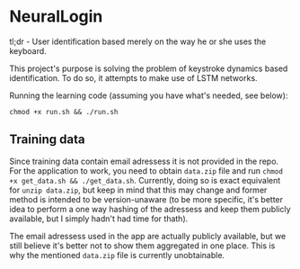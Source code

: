 # NeuralLogin

tl;dr - User identification based merely on the way he or she uses the keyboard.

This project's purpose is solving the problem of keystroke dynamics based identification. To do so, it attempts to make use of LSTM networks.

Running the learning code (assuming you have what's needed, see below):
```
chmod +x run.sh && ./run.sh
```


## Training data
Since training data contain email adressess it is not provided in the repo. For the application to work, you need to obtain `data.zip` file and run `chmod +x get_data.sh && ./get_data.sh`. Currently, doing so is exact equivalent for `unzip data.zip`, but keep in mind that this may change and former method is intended to be version-unaware (to be more specific, it's better idea to perform a one way hashing of the adressess and keep them publicly available, but I simply hadn't had time for thath).

The email adressess used in the app are actually publicly available, but we still believe it's better not to show them aggregated in one place. This is why the mentioned `data.zip` file is currently unobtainable.
